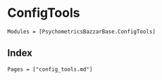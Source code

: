 # ConfigTools

```@autodocs
Modules = [PsychometricsBazzarBase.ConfigTools]
```

## Index

```@index
Pages = ["config_tools.md"]
```
